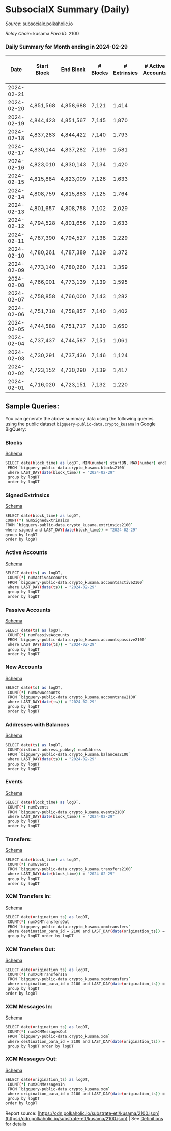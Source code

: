 # SubsocialX Summary (Daily)

_Source_: [subsocialx.polkaholic.io](https://subsocialx.polkaholic.io)

*Relay Chain*: kusama
*Para ID*: 2100



### Daily Summary for Month ending in 2024-02-29


| Date    | Start Block | End Block | # Blocks | # Extrinsics | # Active Accounts | # Passive Accounts | # New Accounts | # Addresses | # Events  | # Transfers ($USD) | # XCM Transfers In ($USD) | # XCM Transfers Out ($USD) | # XCM In | # XCM Out | Issues |
|---------|-------------|-----------|----------|--------------|-------------------|--------------------|----------------|-------------|-----------|--------------------|---------------------------|----------------------------|----------|-----------|--------|
| 2024-02-21 |  |  |  |  |  |  |  |  |  |   |   |   |  |  |  |
| 2024-02-20 | 4,851,568 | 4,858,688 | 7,121 | 1,414 |  |  |  |  | 21,232 | 65  |   |   |  |  |  |
| 2024-02-19 | 4,844,423 | 4,851,567 | 7,145 | 1,870 |  |  |  |  | 24,932 | 390  |   |   |  |  |  |
| 2024-02-18 | 4,837,283 | 4,844,422 | 7,140 | 1,793 |  |  |  |  | 23,024 | 49  |   |   |  |  |  |
| 2024-02-17 | 4,830,144 | 4,837,282 | 7,139 | 1,581 |  |  |  |  | 23,418 | 30  |   |   |  |  |  |
| 2024-02-16 | 4,823,010 | 4,830,143 | 7,134 | 1,420 |  |  |  |  | 23,165 | 55  |   |   |  |  |  |
| 2024-02-15 | 4,815,884 | 4,823,009 | 7,126 | 1,633 |  |  |  |  | 23,081 | 47  |   |   |  |  |  |
| 2024-02-14 | 4,808,759 | 4,815,883 | 7,125 | 1,764 |  |  |  |  | 23,764 | 57  |   |   |  |  |  |
| 2024-02-13 | 4,801,657 | 4,808,758 | 7,102 | 2,029 |  |  |  |  | 27,873 | 49  |   |   |  |  |  |
| 2024-02-12 | 4,794,528 | 4,801,656 | 7,129 | 1,633 |  |  |  |  | 25,917 | 438  |   |   |  |  |  |
| 2024-02-11 | 4,787,390 | 4,794,527 | 7,138 | 1,229 |  |  |  |  | 24,676 | 28  |   |   |  |  |  |
| 2024-02-10 | 4,780,261 | 4,787,389 | 7,129 | 1,372 |  |  |  |  | 22,621 | 39  |   |   |  |  |  |
| 2024-02-09 | 4,773,140 | 4,780,260 | 7,121 | 1,359 |  |  |  |  | 24,811 | 51  |   |   |  |  |  |
| 2024-02-08 | 4,766,001 | 4,773,139 | 7,139 | 1,595 |  |  |  |  | 32,023 | 66  |   |   |  |  |  |
| 2024-02-07 | 4,758,858 | 4,766,000 | 7,143 | 1,282 |  |  |  |  | 27,540 | 63  |   |   |  |  |  |
| 2024-02-06 | 4,751,718 | 4,758,857 | 7,140 | 1,402 |  |  |  |  | 23,892 | 59  |   |   |  |  |  |
| 2024-02-05 | 4,744,588 | 4,751,717 | 7,130 | 1,650 |  |  |  |  | 31,674 | 426  |   |   |  |  |  |
| 2024-02-04 | 4,737,437 | 4,744,587 | 7,151 | 1,061 |  |  |  |  | 28,506 | 19  |   |   |  |  |  |
| 2024-02-03 | 4,730,291 | 4,737,436 | 7,146 | 1,124 |  |  |  |  | 25,816 | 36  |   |   | 31 | 18 |  |
| 2024-02-02 | 4,723,152 | 4,730,290 | 7,139 | 1,417 |  |  |  |  | 47,201 | 78  |   |   | 53 | 26 |  |
| 2024-02-01 | 4,716,020 | 4,723,151 | 7,132 | 1,220 |  |  |  |  | 46,875 | 84  |   |   | 34 | 18 |  |

## Sample Queries:
You can generate the above summary data using the following queries using the public dataset `bigquery-public-data.crypto_kusama` in Google BigQuery:


### Blocks 

[Schema](https://github.com/colorfulnotion/substrate-etl/blob/main/schema/blocks.json)

```bash
SELECT date(block_time) as logDT, MIN(number) startBN, MAX(number) endBN, COUNT(*) numBlocks 
 FROM `bigquery-public-data.crypto_kusama.blocks2100`  
 where LAST_DAY(date(block_time)) = "2024-02-29" 
 group by logDT 
 order by logDT
```

### Signed Extrinsics 

[Schema](https://github.com/colorfulnotion/substrate-etl/blob/main/schema/extrinsics.json)

```bash
SELECT date(block_time) as logDT, 
COUNT(*) numSignedExtrinsics 
FROM `bigquery-public-data.crypto_kusama.extrinsics2100`  
where signed and LAST_DAY(date(block_time)) = "2024-02-29" 
group by logDT 
order by logDT
```

### Active Accounts 

[Schema](https://github.com/colorfulnotion/substrate-etl/blob/main/schema/accountsactive.json)

```bash
SELECT date(ts) as logDT, 
 COUNT(*) numActiveAccounts 
 FROM `bigquery-public-data.crypto_kusama.accountsactive2100` 
 where LAST_DAY(date(ts)) = "2024-02-29" 
 group by logDT 
 order by logDT
```

### Passive Accounts 

[Schema](https://github.com/colorfulnotion/substrate-etl/blob/main/schema/accountspassive.json)

```bash
SELECT date(ts) as logDT, 
 COUNT(*) numPassiveAccounts 
 FROM `bigquery-public-data.crypto_kusama.accountspassive2100` 
 where LAST_DAY(date(ts)) = "2024-02-29" 
 group by logDT 
 order by logDT
```

### New Accounts 

[Schema](https://github.com/colorfulnotion/substrate-etl/blob/main/schema/accountsnew.json)

```bash
SELECT date(ts) as logDT, 
 COUNT(*) numNewAccounts 
 FROM `bigquery-public-data.crypto_kusama.accountsnew2100` 
 where LAST_DAY(date(ts)) = "2024-02-29" 
 group by logDT
 order by logDT
```

### Addresses with Balances 

[Schema](https://github.com/colorfulnotion/substrate-etl/blob/main/schema/balances.json)

```bash
SELECT date(ts) as logDT,
 COUNT(distinct address_pubkey) numAddress 
 FROM `bigquery-public-data.crypto_kusama.balances2100` 
 where LAST_DAY(date(ts)) = "2024-02-29" 
 group by logDT 
 order by logDT
```

### Events 

[Schema](https://github.com/colorfulnotion/substrate-etl/blob/main/schema/events.json)

```bash
SELECT date(block_time) as logDT, 
 COUNT(*) numEvents 
 FROM `bigquery-public-data.crypto_kusama.events2100` 
 where LAST_DAY(date(block_time)) = "2024-02-29" 
 group by logDT 
 order by logDT
```

### Transfers:

[Schema](https://github.com/colorfulnotion/substrate-etl/blob/main/schema/transfers.json)

```bash
SELECT date(block_time) as logDT, 
 COUNT(*) numEvents 
 FROM `bigquery-public-data.crypto_kusama.transfers2100` 
 where LAST_DAY(date(block_time)) = "2024-02-29" 
 group by logDT 
 order by logDT
```

### XCM Transfers In: 

[Schema](https://github.com/colorfulnotion/substrate-etl/blob/main/schema/xcmtransfers.json)

```bash
SELECT date(origination_ts) as logDT, 
 COUNT(*) numXCMTransfersOut 
 FROM `bigquery-public-data.crypto_kusama.xcmtransfers` 
 where destination_para_id = 2100 and LAST_DAY(date(origination_ts)) = "2024-02-29" 
 group by logDT order by logDT
```

### XCM Transfers Out: 

[Schema](https://github.com/colorfulnotion/substrate-etl/blob/main/schema/xcmtransfers.json)

```bash
SELECT date(origination_ts) as logDT, 
 COUNT(*) numXCMTransfersIn 
 FROM `bigquery-public-data.crypto_kusama.xcmtransfers` 
 where origination_para_id = 2100 and LAST_DAY(date(origination_ts)) = "2024-02-29" 
 group by logDT 
order by logDT
```

### XCM Messages In: 

[Schema](https://github.com/colorfulnotion/substrate-etl/blob/main/schema/xcm.json)

```bash
SELECT date(origination_ts) as logDT, 
 COUNT(*) numXCMMessagesOut 
 FROM `bigquery-public-data.crypto_kusama.xcm` 
 where destination_para_id = 2100 and LAST_DAY(date(origination_ts)) = "2024-02-29" 
 group by logDT order by logDT
```

### XCM Messages Out: 

[Schema](https://github.com/colorfulnotion/substrate-etl/blob/main/schema/xcm.json)

```bash
SELECT date(origination_ts) as logDT, 
 COUNT(*) numXCMMessagesIn 
 FROM `bigquery-public-data.crypto_kusama.xcm` 
 where origination_para_id = 2100 and LAST_DAY(date(origination_ts)) = "2024-02-29" 
 group by logDT 
order by logDT
```


Report source: [https://cdn.polkaholic.io/substrate-etl/kusama/2100.json](https://cdn.polkaholic.io/substrate-etl/kusama/2100.json) | See [Definitions](/DEFINITIONS.md) for details
